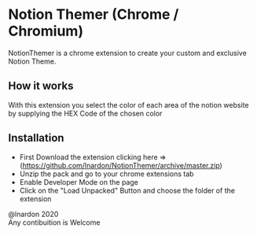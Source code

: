 # Notion Themer (Chrome / Chromium)

NotionThemer is a chrome extension to create your custom and exclusive Notion Theme.

## How it works

With this extension you select the color of each area of the notion website by supplying the HEX Code of the chosen color

## Installation

- First Download the extension clicking here => (https://github.com/lnardon/NotionThemer/archive/master.zip)
- Unzip the pack and go to your chrome extensions tab
- Enable Developer Mode on the page
- Click on the "Load Unpacked" Button and choose the folder of the extension

@lnardon 2020<br/>
Any contibuition is Welcome
